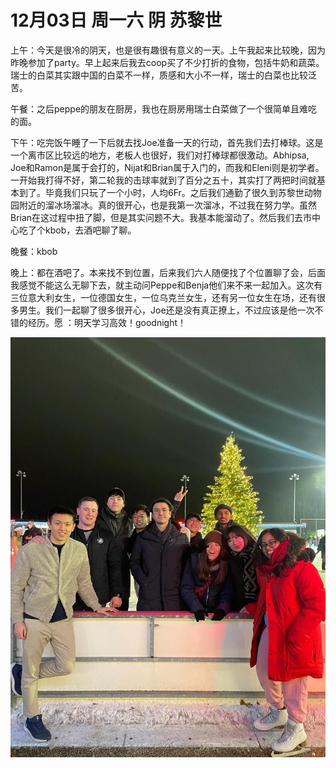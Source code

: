 # 12月03日 周一六 阴 苏黎世

上午：今天是很冷的阴天，也是很有趣很有意义的一天。上午我起来比较晚，因为昨晚参加了party。早上起来后我去coop买了不少打折的食物，包括牛奶和蔬菜。瑞士的白菜其实跟中国的白菜不一样，质感和大小不一样，瑞士的白菜也比较泛苦。

午餐：之后peppe的朋友在厨房，我也在厨房用瑞士白菜做了一个很简单且难吃的面。

下午：吃完饭午睡了一下后就去找Joe准备一天的行动，首先我们去打棒球。这是一个离市区比较远的地方，老板人也很好，我们对打棒球都很激动。Abhipsa, Joe和Ramon是属于会打的，Nijat和Brian属于入门的，而我和Eleni则是初学者。一开始我打得不好，第二轮我的击球率就到了百分之五十，其实打了两把时间就基本到了。毕竟我们只玩了一个小时，人均6Fr。之后我们通勤了很久到苏黎世动物园附近的溜冰场溜冰。真的很开心，也是我第一次溜冰，不过我在努力学。虽然Brian在这过程中扭了脚，但是其实问题不大。我基本能溜动了。然后我们去市中心吃了个kbob，去酒吧聊了聊。

晚餐：kbob

晚上：都在酒吧了。本来找不到位置，后来我们六人随便找了个位置聊了会，后面我感觉不能这么无聊下去，就主动问Peppe和Benja他们来不来一起加入。这次有三位意大利女生，一位德国女生，一位乌克兰女生，还有另一位女生在场，还有很多男生。我们一起聊了很多很开心，Joe还是没有真正撩上，不过应该是他一次不错的经历。愿 ：明天学习高效！goodnight！


![image](images\\638c155751f879d97dd94cc4.jpg)




